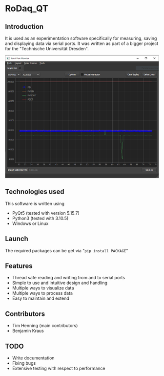 # RoDaq_QT

## Introduction
It is used as an experimentation software specifically for measuring, saving and displaying data via serial ports.
It was written as part of a bigger project for the "Technische Universität Dresden".

![Example window](./GitImages/example_window_image.PNG)

## Technologies used
This software is written using 
* PyQt5 (tested with version 5.15.7)
* Python3 (tested with 3.10.5)
* Windows or Linux

## Launch
The required packages can be get via "```pip install PACKAGE```"

## Features
* Thread safe reading and writing from and to serial ports
* Simple to use and intuitive design and handling
* Multiple ways to visualize data
* Multiple ways to process data
* Easy to maintain and extend

## Contributors
* Tim Henning (main contributors)
* Benjamin Kraus

## TODO
* Write documentation
* Fixing bugs
* Extensive testing with respect to performance
